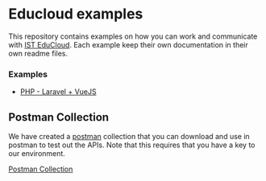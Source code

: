 # Educloud examples
This repository contains examples on how you can work and communicate with [IST EduCloud](https://educloud.ist.com). Each example keep their own documentation in their own readme files.

### Examples
* [PHP - Laravel + VueJS](./php-example/README.md)

## Postman Collection
We have created a [postman](https://www.postman.com/) collection that you can download and use in postman to test out the APIs. Note that this requires that you have a key to our environment.

[Postman Collection](https://github.com/ist-group/educloud-examples/releases/download/1.0/EduCloud.-.SS12000.postman_collection.json)